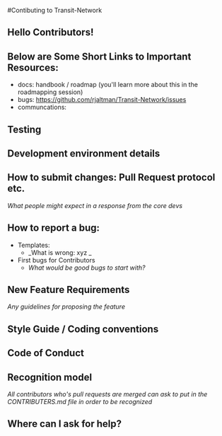 #Contibuting to Transit-Network

## Hello Contributors! 

## Below are Some Short Links to Important Resources:
* docs: handbook / roadmap (you'll learn more about this in the roadmapping session)
* bugs: https://github.com/rjaltman/Transit-Network/issues
* communcations: 
## Testing
## Development environment details

## How to submit changes: Pull Request protocol etc. 
_What people might expect in a response from the core devs_ 

## How to report a bug: 
* Templates: 
  * _What is wrong: xyz
     _
* First bugs for Contributors
  * _What would be good bugs to start with?_
    
## New Feature Requirements
_Any guidelines for proposing the feature_

## Style Guide / Coding conventions 

## Code of Conduct

## Recognition model
_All contributors who's pull requests are merged can ask to 
put in the CONTRIBUTERS.md file in order to be recognized_

## Where can I ask for help?
